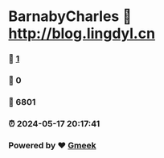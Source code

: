 # BarnabyCharles :link: http://blog.lingdyl.cn 
### :page_facing_up: [1](http://blog.lingdyl.cn/tag.html) 
### :speech_balloon: 0 
### :hibiscus: 6801 
### :alarm_clock: 2024-05-17 20:17:41 
### Powered by :heart: [Gmeek](https://github.com/Meekdai/Gmeek)
